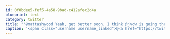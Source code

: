 ```yaml
---
id: 0f0bdee5-fef5-4a58-9bad-c412afec2d4a
blueprint: text
category: twitter
title: "'@mattashwood Yeah, get better soon. I think @jvdw is going through MarioKart withdrawals."
caption: '<span class="username username_linked">@<a href="https://twitter.com/mattashwood" title="Matt Ashwood">mattashwood</a></span> Yeah, get better soon. I think <span class="username username_linked">@<a href="https://twitter.com/jvdw" title="John van der Woude">jvdw</a></span> is going through MarioKart withdrawals.'
---
```

